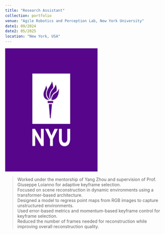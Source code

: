 ```yaml
---
title: "Research Assistant"
collection: portfolio
venue: "Agile Robotics and Perception Lab, New York University"
date1: 09/2024
date2: 05/2025
location: "New York, USA"
---
```


<img src='/images/NYU.png' width=300 height=400><br/>

> Worked under the mentorship of Yang Zhou and supervision of Prof. Giuseppe Loianno for adaptive keyframe selection.  
> Focused on scene reconstruction in dynamic environments using a transformer-based architecture.  
> Designed a model to regress point maps from RGB images to capture unstructured environments.  
> Used error-based metrics and momentum-based keyframe control for keyframe selection.  
> Reduced the number of frames needed for reconstruction while improving overall reconstruction quality.
